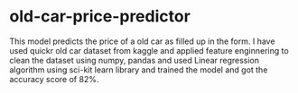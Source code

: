 # old-car-price-predictor
This model predicts the price of a old car as filled up in the form. I have used quickr old car dataset from kaggle and applied feature enginnering to clean the dataset using numpy, pandas and used Linear regression algorithm using sci-kit learn library and trained the model and got the accuracy score of 82%.
